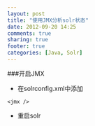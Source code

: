 ```yaml
---
layout: post
title: "使用JMX分析solr状态"
date: 2012-09-20 14:25
comments: true
sharing: true
footer: true
categories: [Java, Solr]
---
```



###开启JMX
+ 在solrconfig.xml中添加

```
<jmx />
```

+ 重启solr

